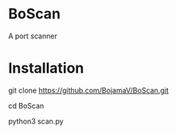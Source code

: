 # BoScan
A port scanner

# Installation

git clone https://github.com/BojamaV/BoScan.git

cd BoScan

python3 scan.py
